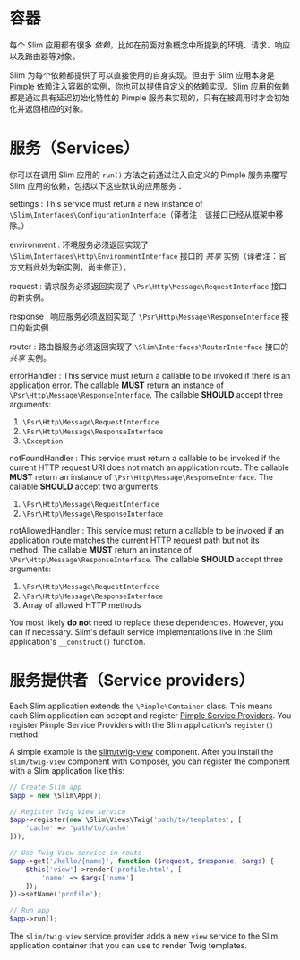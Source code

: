 # 容器

每个 Slim 应用都有很多 _依赖_，比如在前面对象概念中所提到的环境、请求、响应以及路由器等对象。

Slim 为每个依赖都提供了可以直接使用的自身实现。但由于 Slim 应用本身是 [Pimple](http://pimple.sensiolabs.org/) 依赖注入容器的实例，你也可以提供自定义的依赖实现。Slim 应用的依赖都是通过具有延迟初始化特性的 Pimple 服务来实现的，只有在被调用时才会初始化并返回相应的对象。

# 服务（Services）

你可以在调用 Slim 应用的 `run()` 方法之前通过注入自定义的 Pimple 服务来覆写 Slim 应用的依赖，包括以下这些默认的应用服务：

settings
:   This service must return a new instance of `\Slim\Interfaces\ConfigurationInterface`（译者注：该接口已经从框架中移除。）.

environment
:   环境服务必须返回实现了 `\Slim\Interfaces\Http\EnvironmentInterface` 接口的 _共享_ 实例（译者注：官方文档此处为新实例，尚未修正）。

request
:   请求服务必须返回实现了 `\Psr\Http\Message\RequestInterface` 接口的新实例。

response
:   响应服务必须返回实现了 `\Psr\Http\Message\ResponseInterface` 接口的新实例.

router
:   路由器服务必须返回实现了 `\Slim\Interfaces\RouterInterface` 接口的 _共享_ 实例。

errorHandler
:   This service must return a callable to be invoked if there is an application error. The callable **MUST** return an instance of `\Psr\Http\Message\ResponseInterface`. The callable **SHOULD** accept three arguments:

1. `\Psr\Http\Message\RequestInterface`
2. `\Psr\Http\Message\ResponseInterface`
3. `\Exception`

notFoundHandler
:   This service must return a callable to be invoked if the current HTTP request URI does not match an application route. The callable **MUST** return an instance of `\Psr\Http\Message\ResponseInterface`. The callable **SHOULD** accept two arguments:

1. `\Psr\Http\Message\RequestInterface`
2. `\Psr\Http\Message\ResponseInterface`

notAllowedHandler
:   This service must return a callable to be invoked if an application route matches the current HTTP request path but not its method. The callable **MUST** return an instance of `\Psr\Http\Message\ResponseInterface`. The callable **SHOULD** accept three arguments:

1. `\Psr\Http\Message\RequestInterface`
2. `\Psr\Http\Message\ResponseInterface`
3. Array of allowed HTTP methods

You most likely **do not** need to replace these dependencies. However, you can if necessary. Slim's default service implementations live in the Slim application's `__construct()` function.

# 服务提供者（Service providers）

Each Slim application extends the `\Pimple\Container` class. This means each Slim application can accept and register [Pimple Service Providers](http://pimple.sensiolabs.org/#extending-a-container). You register Pimple Service Providers with the Slim application's `register()` method.

A simple example is the [slim/twig-view](features/templates/#the-slimtwig-view-component) component. After you install the `slim/twig-view` component with Composer, you can register the component with a Slim application like this:

```php
// Create Slim app
$app = new \Slim\App();

// Register Twig View service
$app->register(new \Slim\Views\Twig('path/to/templates', [
    'cache' => 'path/to/cache'
]));

// Use Twig View service in route
$app->get('/hello/{name}', function ($request, $response, $args) {
    $this['view']->render('profile.html', [
        'name' => $args['name']
    ]);
})->setName('profile');

// Run app
$app->run();
```

The `slim/twig-view` service provider adds a new `view` service to the Slim application container that you can use to render Twig templates.
